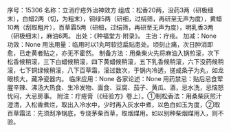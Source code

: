 序号：15306
名称：立消疔疮外治神效方
组成：松香20两，没药3两（研极细末），白蜡2两（切，为粗末），铜绿5两（研细，过绢筛，再研至无声为度），黄蜡10两（刮取粗片），百草霜5两（研细，过绢筛，再研至无声为度），明乳香3两（研极细末），麻油6两。
出处：《种福堂方·附录》。
主治：疔疮。
加减：None
功效：None
用法用量：临用时以1丸呵软捻扁贴患处。顷刻止痛，次日肿消即愈，已走黄者贴之，亦无不霍然。
制备方法：用桑柴火先将麻油入锅煎滚，次下松香候稍滚，三下白蜡候稍滚，四下黄蜡候稍滚，五下乳香候稍滚，六下没药候稍滚，七下铜绿候稍滚，八下百草霜，滚过数次，于锅内冷透，搓成条子为丸，如龙眼核大，藏净瓷器内。
临床应用：None
各家论述：None
用药禁忌：贴后忌食荤腥辛辣、沸汤大热食、生冷发物、面食、豆腐、茄子、黄瓜、酒，忌水洗，忌恼怒忧闷，大忌房事。
附注：疔疮膏（《经验方》卷上）。①制松香法：用桑柴灰煎汁澄清，入松香煮烂，取出入冷水中，少时再入灰水中煮，以色白如玉为度，②取百草霜法：先须刮净锅底，专烧茅柴百草，取烟煤用。如以别种柴烟煤用入，则不验。
